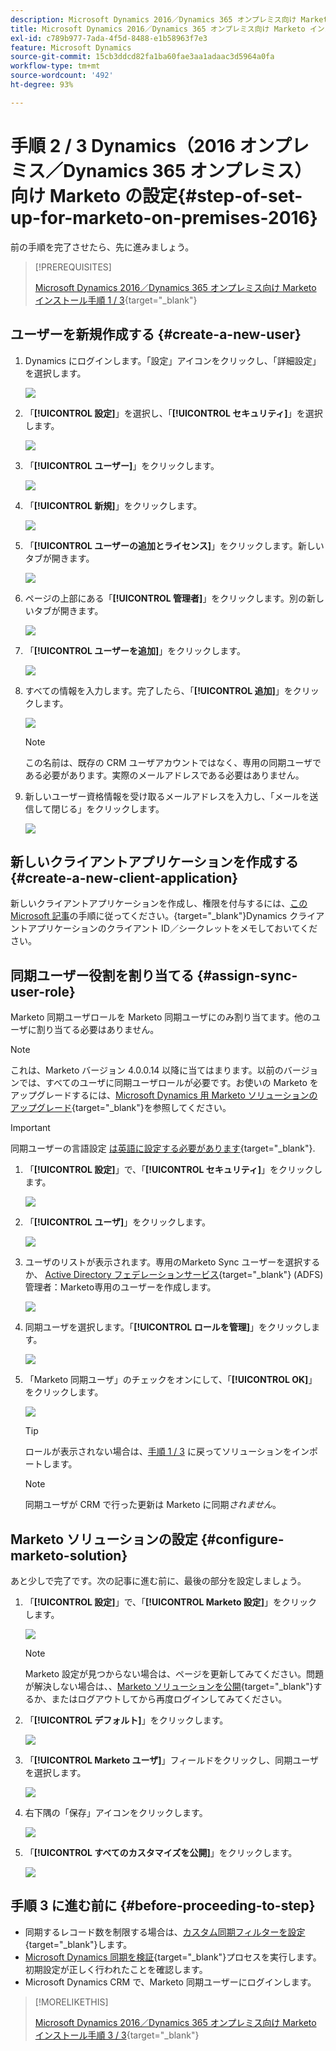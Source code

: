 ```yaml
---
description: Microsoft Dynamics 2016／Dynamics 365 オンプレミス向け Marketo インストール手順 2 / 3 - Marketo ドキュメント - 製品ドキュメント
title: Microsoft Dynamics 2016／Dynamics 365 オンプレミス向け Marketo インストール手順 2 / 3
exl-id: c789b977-7ada-4f5d-8488-e1b58963f7e3
feature: Microsoft Dynamics
source-git-commit: 15cb3ddcd82fa1ba60fae3aa1adaac3d5964a0fa
workflow-type: tm+mt
source-wordcount: '492'
ht-degree: 93%

---
```


# 手順 2 / 3 Dynamics（2016 オンプレミス／Dynamics 365 オンプレミス）向け Marketo の設定{#step-of-set-up-for-marketo-on-premises-2016}

前の手順を完了させたら、先に進みましょう。

>[!PREREQUISITES]
>
>[Microsoft Dynamics 2016／Dynamics 365 オンプレミス向け Marketo インストール手順 1 / 3](/help/marketo/product-docs/crm-sync/microsoft-dynamics-sync/sync-setup/microsoft-dynamics-2016-dynamics-365-on-premises/step-1-of-3-install.md){target="_blank"}

## ユーザーを新規作成する {#create-a-new-user}

1. Dynamics にログインします。「設定」アイコンをクリックし、「詳細設定」を選択します。

   ![](assets/step-2-of-3-marketo-on-premises-2016-1.png)

1. 「**[!UICONTROL 設定]**」を選択し、「**[!UICONTROL セキュリティ]**」を選択します。

   ![](assets/step-2-of-3-marketo-on-premises-2016-2.png)

1. 「**[!UICONTROL ユーザー]**」をクリックします。

   ![](assets/step-2-of-3-marketo-on-premises-2016-3.png)

1. 「**[!UICONTROL 新規]**」をクリックします。

   ![](assets/step-2-of-3-marketo-on-premises-2016-4.png)

1. 「**[!UICONTROL ユーザーの追加とライセンス]**」をクリックします。新しいタブが開きます。

   ![](assets/step-2-of-3-marketo-on-premises-2016-5.png)

1. ページの上部にある「**[!UICONTROL 管理者]**」をクリックします。別の新しいタブが開きます。

   ![](assets/step-2-of-3-marketo-on-premises-2016-6.png)

1. 「**[!UICONTROL ユーザーを追加]**」をクリックします。

   ![](assets/step-2-of-3-marketo-on-premises-2016-7.png)

1. すべての情報を入力します。完了したら、「**[!UICONTROL 追加]**」をクリックします。

   ![](assets/step-2-of-3-marketo-on-premises-2016-8.png)

   >[!NOTE]
   >
   >この名前は、既存の CRM ユーザアカウントではなく、専用の同期ユーザである必要があります。実際のメールアドレスである必要はありません。

1. 新しいユーザー資格情報を受け取るメールアドレスを入力し、「メールを送信して閉じる」をクリックします。

   ![](assets/step-2-of-3-marketo-on-premises-2016-9.png)

## 新しいクライアントアプリケーションを作成する {#create-a-new-client-application}

新しいクライアントアプリケーションを作成し、権限を付与するには、[この Microsoft 記事](https://docs.microsoft.com/ja-jp/windows-server/identity/ad-fs/development/enabling-oauth-confidential-clients-with-ad-fs#create-an-application-group-in-ad-fs-2016-or-later)の手順に従ってください。{target="_blank"}Dynamics クライアントアプリケーションのクライアント ID／シークレットをメモしておいてください。

## 同期ユーザー役割を割り当てる {#assign-sync-user-role}

Marketo 同期ユーザロールを Marketo 同期ユーザにのみ割り当てます。他のユーザに割り当てる必要はありません。

>[!NOTE]
>
>これは、Marketo バージョン 4.0.0.14 以降に当てはまります。以前のバージョンでは、すべてのユーザに同期ユーザロールが必要です。お使いの Marketo をアップグレードするには、[Microsoft Dynamics 用 Marketo ソリューションのアップグレード](/help/marketo/product-docs/crm-sync/microsoft-dynamics-sync/sync-setup/update-the-marketo-solution-for-microsoft-dynamics.md){target="_blank"}を参照してください。

>[!IMPORTANT]
>
>同期ユーザーの言語設定 [は英語に設定する必要があります](https://portal.dynamics365support.com/knowledgebase/article/KA-01201/en-us){target="_blank"}.

1. 「**[!UICONTROL 設定]**」で、「**[!UICONTROL セキュリティ]**」をクリックします。

   ![](assets/assign1.png)

1. 「**[!UICONTROL ユーザ]**」をクリックします。

   ![](assets/assign2.png)

1. ユーザのリストが表示されます。専用のMarketo Sync ユーザーを選択するか、 [Active Directory フェデレーションサービス](https://msdn.microsoft.com/en-us/library/bb897402.aspx){target="_blank"} (ADFS) 管理者：Marketo専用のユーザーを作成します。

   ![](assets/image2015-3-26-10-3a39-3a35.png)

1. 同期ユーザを選択します。「**[!UICONTROL ロールを管理]**」をクリックします。

   ![](assets/assign4.png)

1. 「Marketo 同期ユーザ」のチェックをオンにして、「**[!UICONTROL OK]**」をクリックします。

   ![](assets/assign5.png)

   >[!TIP]
   >
   >ロールが表示されない場合は、[手順 1 / 3](/help/marketo/product-docs/crm-sync/microsoft-dynamics-sync/sync-setup/microsoft-dynamics-2016-dynamics-365-on-premises/step-1-of-3-install.md) に戻ってソリューションをインポートします。

   >[!NOTE]
   >
   >同期ユーザが CRM で行った更新は Marketo に同期&#x200B;_されません_。

## Marketo ソリューションの設定 {#configure-marketo-solution}

あと少しで完了です。次の記事に進む前に、最後の部分を設定しましょう。

1. 「**[!UICONTROL 設定]**」で、「**[!UICONTROL Marketo 設定]**」をクリックします。

   ![](assets/configure1.png)

   >[!NOTE]
   >
   >Marketo 設定が見つからない場合は、ページを更新してみてください。問題が解決しない場合は、、[Marketo ソリューションを公開](/help/marketo/product-docs/crm-sync/microsoft-dynamics-sync/sync-setup/microsoft-dynamics-2016-dynamics-365-on-premises/step-1-of-3-install.md){target="_blank"}するか、またはログアウトしてから再度ログインしてみてください。

1. 「**[!UICONTROL デフォルト]**」をクリックします。

   ![](assets/configure2.png)

1. 「**[!UICONTROL Marketo ユーザ]**」フィールドをクリックし、同期ユーザを選択します。

   ![](assets/configure3.png)

1. 右下隅の「保存」アイコンをクリックします。

   ![](assets/configure4.png)

1. 「**[!UICONTROL すべてのカスタマイズを公開]**」をクリックします。

   ![](assets/publish-all-customizations1.png)

## 手順 3 に進む前に {#before-proceeding-to-step}

* 同期するレコード数を制限する場合は、[カスタム同期フィルターを設定](/help/marketo/product-docs/crm-sync/microsoft-dynamics-sync/create-a-custom-dynamics-sync-filter.md){target="_blank"}します。
* [Microsoft Dynamics 同期を検証](/help/marketo/product-docs/crm-sync/microsoft-dynamics-sync/sync-setup/validate-microsoft-dynamics-sync.md){target="_blank"}プロセスを実行します。初期設定が正しく行われたことを確認します。
* Microsoft Dynamics CRM で、Marketo 同期ユーザーにログインします。

>[!MORELIKETHIS]
>
>[Microsoft Dynamics 2016／Dynamics 365 オンプレミス向け Marketo インストール手順 3 / 3](/help/marketo/product-docs/crm-sync/microsoft-dynamics-sync/sync-setup/microsoft-dynamics-2016-dynamics-365-on-premises/step-3-of-3-connect.md){target="_blank"}

